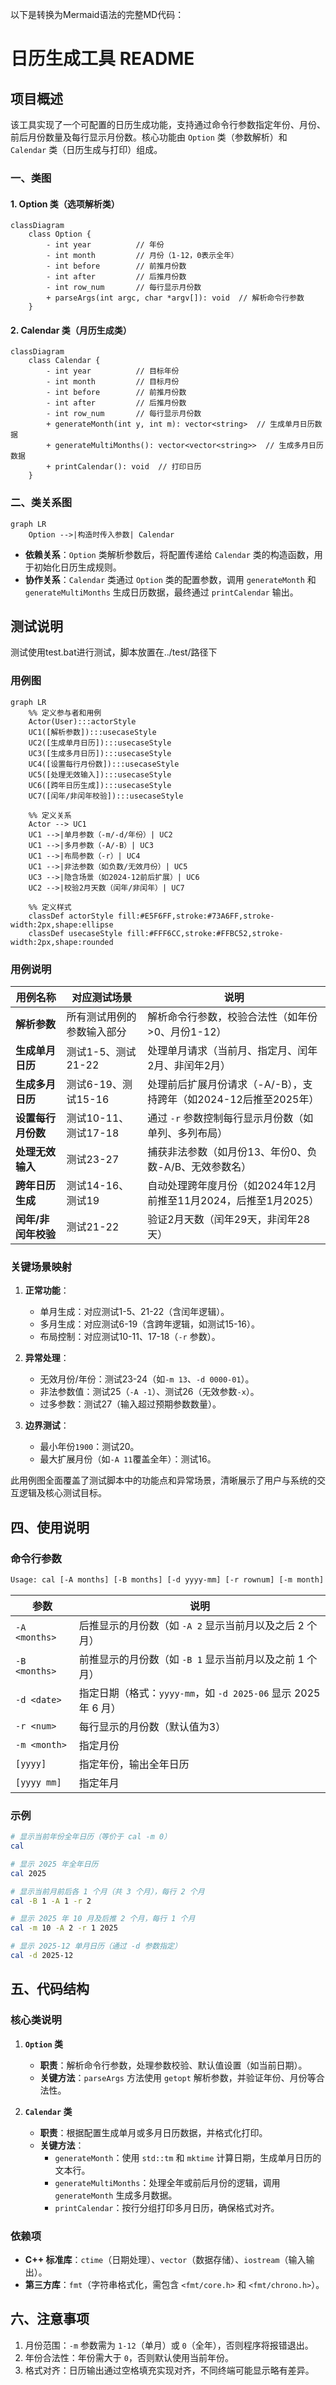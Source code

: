 
以下是转换为Mermaid语法的完整MD代码：


# 日历生成工具 README

## 项目概述
该工具实现了一个可配置的日历生成功能，支持通过命令行参数指定年份、月份、前后月份数量及每行显示月份数。核心功能由 `Option` 类（参数解析）和 `Calendar` 类（日历生成与打印）组成。


### 一、类图
#### 1. Option 类（选项解析类）
```mermaid
classDiagram
    class Option {
        - int year          // 年份
        - int month         // 月份（1-12，0表示全年）
        - int before        // 前推月份数
        - int after         // 后推月份数
        - int row_num       // 每行显示月份数
        + parseArgs(int argc, char *argv[]): void  // 解析命令行参数
    }
```

#### 2. Calendar 类（月历生成类）
```mermaid
classDiagram
    class Calendar {
        - int year          // 目标年份
        - int month         // 目标月份
        - int before        // 前推月份数
        - int after         // 后推月份数
        - int row_num       // 每行显示月份数
        + generateMonth(int y, int m): vector<string>  // 生成单月日历数据
        + generateMultiMonths(): vector<vector<string>>  // 生成多月日历数据
        + printCalendar(): void  // 打印日历
    }
```


### 二、类关系图
```mermaid
graph LR
    Option -->|构造时传入参数| Calendar
```

- **依赖关系**：`Option` 类解析参数后，将配置传递给 `Calendar` 类的构造函数，用于初始化日历生成规则。  
- **协作关系**：`Calendar` 类通过 `Option` 类的配置参数，调用 `generateMonth` 和 `generateMultiMonths` 生成日历数据，最终通过 `printCalendar` 输出。



## 测试说明
测试使用test.bat进行测试，脚本放置在../test/路径下

### 用例图
```mermaid
graph LR
    %% 定义参与者和用例
    Actor(User):::actorStyle
    UC1([解析参数]):::usecaseStyle
    UC2([生成单月日历]):::usecaseStyle
    UC3([生成多月日历]):::usecaseStyle
    UC4([设置每行月份数]):::usecaseStyle
    UC5([处理无效输入]):::usecaseStyle
    UC6([跨年日历生成]):::usecaseStyle
    UC7([闰年/非闰年校验]):::usecaseStyle
    
    %% 定义关系
    Actor --> UC1
    UC1 -->|单月参数（-m/-d/年份）| UC2
    UC1 -->|多月参数（-A/-B）| UC3
    UC1 -->|布局参数（-r）| UC4
    UC1 -->|非法参数（如负数/无效月份）| UC5
    UC3 -->|隐含场景（如2024-12前后扩展）| UC6
    UC2 -->|校验2月天数（闰年/非闰年）| UC7
    
    %% 定义样式
    classDef actorStyle fill:#E5F6FF,stroke:#73A6FF,stroke-width:2px,shape:ellipse
    classDef usecaseStyle fill:#FFF6CC,stroke:#FFBC52,stroke-width:2px,shape:rounded
```


### 用例说明
| 用例名称            | 对应测试场景               | 说明                                                             |
| ------------------- | -------------------------- | ---------------------------------------------------------------- |
| **解析参数**        | 所有测试用例的参数输入部分 | 解析命令行参数，校验合法性（如年份>0、月份1-12）                 |
| **生成单月日历**    | 测试1-5、测试21-22         | 处理单月请求（当前月、指定月、闰年2月、非闰年2月）               |
| **生成多月日历**    | 测试6-19、测试15-16        | 处理前后扩展月份请求（-A/-B），支持跨年（如2024-12后推至2025年） |
| **设置每行月份数**  | 测试10-11、测试17-18       | 通过 `-r` 参数控制每行显示月份数（如单列、多列布局）             |
| **处理无效输入**    | 测试23-27                  | 捕获非法参数（如月份13、年份0、负数-A/B、无效参数名）            |
| **跨年日历生成**    | 测试14-16、测试19          | 自动处理跨年度月份（如2024年12月前推至11月2024，后推至1月2025）  |
| **闰年/非闰年校验** | 测试21-22                  | 验证2月天数（闰年29天，非闰年28天）                              |


### 关键场景映射
1. **正常功能**：  
   - 单月生成：对应测试1-5、21-22（含闰年逻辑）。  
   - 多月生成：对应测试6-19（含跨年逻辑，如测试15-16）。  
   - 布局控制：对应测试10-11、17-18（`-r` 参数）。  

2. **异常处理**：  
   - 无效月份/年份：测试23-24（如`-m 13`、`-d 0000-01`）。  
   - 非法参数值：测试25（`-A -1`）、测试26（无效参数`-x`）。  
   - 过多参数：测试27（输入超过预期参数数量）。  

3. **边界测试**：  
   - 最小年份`1900`：测试20。  
   - 最大扩展月份（如`-A 11`覆盖全年）：测试16。  


此用例图全面覆盖了测试脚本中的功能点和异常场景，清晰展示了用户与系统的交互逻辑及核心测试目标。


## 四、使用说明
### 命令行参数
```bash
Usage: cal [-A months] [-B months] [-d yyyy-mm] [-r rownum] [-m month] [yyyy]
```
| 参数          | 说明                                                           |
| ------------- | -------------------------------------------------------------- |
| `-A <months>` | 后推显示的月份数（如 `-A 2` 显示当前月以及之后 2 个月）        |
| `-B <months>` | 前推显示的月份数（如 `-B 1` 显示当前月以及之前 1 个月）        |
| `-d <date>`   | 指定日期（格式：`yyyy-mm`，如 `-d 2025-06` 显示 2025 年 6 月） |
| `-r <num>`    | 每行显示的月份数（默认值为3）                                  |
| `-m <month>`  | 指定月份                                                       |
| `[yyyy]`      | 指定年份，输出全年日历                                         |
| `[yyyy mm]`   | 指定年月                                                       |

### 示例
```bash
# 显示当前年份全年日历（等价于 cal -m 0）
cal

# 显示 2025 年全年日历
cal 2025

# 显示当前月前后各 1 个月（共 3 个月），每行 2 个月
cal -B 1 -A 1 -r 2

# 显示 2025 年 10 月及后推 2 个月，每行 1 个月
cal -m 10 -A 2 -r 1 2025

# 显示 2025-12 单月日历（通过 -d 参数指定）
cal -d 2025-12
```


## 五、代码结构
### 核心类说明
1. **`Option` 类**  
   - **职责**：解析命令行参数，处理参数校验、默认值设置（如当前日期）。  
   - **关键方法**：`parseArgs` 方法使用 `getopt` 解析参数，并验证年份、月份等合法性。

2. **`Calendar` 类**  
   - **职责**：根据配置生成单月或多月日历数据，并格式化打印。  
   - **关键方法**：  
     - `generateMonth`：使用 `std::tm` 和 `mktime` 计算日期，生成单月日历的文本行。  
     - `generateMultiMonths`：处理全年或前后月份的逻辑，调用 `generateMonth` 生成多月数据。  
     - `printCalendar`：按行分组打印多月日历，确保格式对齐。

### 依赖项
- **C++ 标准库**：`ctime`（日期处理）、`vector`（数据存储）、`iostream`（输入输出）。  
- **第三方库**：`fmt`（字符串格式化，需包含 `<fmt/core.h>` 和 `<fmt/chrono.h>`）。


## 六、注意事项
1. 月份范围：`-m` 参数需为 `1-12`（单月）或 `0`（全年），否则程序将报错退出。  
2. 年份合法性：年份需大于 `0`，否则默认使用当前年份。  
3. 格式对齐：日历输出通过空格填充实现对齐，不同终端可能显示略有差异。
